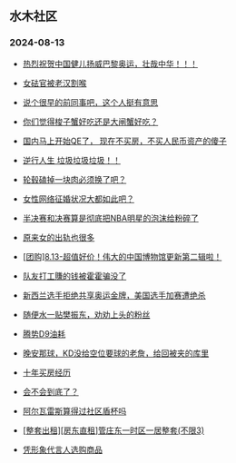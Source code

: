 ## 水木社区 
### 2024-08-13

+ [热烈祝贺中国健儿扬威巴黎奥运，壮哉中华！！！](https://www.newsmth.net/nForum/article/Olympic/1616810)

+ [女砝官被老汉割喉](https://www.newsmth.net/nForum/article/FamilyLife/1766809533)

+ [说个很早的前同事吧，这个人挺有意思](https://www.newsmth.net/nForum/article/WorkingLife/132802)

+ [你们觉得梭子蟹好吃还是大闸蟹好吃？](https://www.newsmth.net/nForum/article/Food/1718304)

+ [国内马上开始QE了， 现在不买房，不买人民币资产的傻子](https://www.newsmth.net/nForum/article/OurEstate/3056967)

+ [逆行人生 垃圾垃圾垃圾！！](https://www.newsmth.net/nForum/article/Movielife/14053)

+ [轮毂磕掉一块肉必须换了吧？](https://www.newsmth.net/nForum/article/AutoWorld/1944888823)

+ [女性网络征婚状况大都如此吧？](https://www.newsmth.net/nForum/article/Age/20370262)

+ [半决赛和决赛算是彻底把NBA明星的泡沫给粉碎了](https://www.newsmth.net/nForum/article/BasketballForum/4932774)

+ [原来女的出轨也很多](https://www.newsmth.net/nForum/article/Love/6305961)

+ [[团购]8.13-超值好价！伟大的中国博物馆更新第二辑啦！](https://www.newsmth.net/nForum/article/ADAgent_TG/1324396)

+ [队友打工賺的钱被霍霍骗没了](https://www.newsmth.net/nForum/article/FamilyLife/1766812220)

+ [新西兰选手拒绝共享奥运金牌，美国选手加赛遭绝杀](https://www.newsmth.net/nForum/article/Olympic/1619491)

+ [随便水一贴樊振东，劝劝上头的粉丝](https://www.newsmth.net/nForum/article/Pingpang/12143)

+ [腾势D9油耗](https://www.newsmth.net/nForum/article/GreenAuto/1646675)

+ [晚安那球，KD没给空位要球的老詹，给回被夹的库里](https://www.newsmth.net/nForum/article/BasketballForum/4932946)

+ [十年买房经历](https://www.newsmth.net/nForum/article/OurEstate/3057981)

+ [会不会到底了？](https://www.newsmth.net/nForum/article/Stock/10902716)

+ [阿尔瓦雷斯算得过社区盾杯吗](https://www.newsmth.net/nForum/article/WorldSoccer/18097620)

+ [[整套出租][房东直租]管庄东一时区一居整套(不限3)](https://www.newsmth.net/nForum/article/HouseRent/887601)

+ [凭形象代言人选购商品](https://www.newsmth.net/nForum/article/MyFamily/273598)

